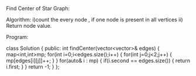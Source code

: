 Find Center of Star Graph:

Algorithm:
  i)count the every node , if one node is present in all vertices
  ii) Return node value.

Program:

class Solution {
public:
    int findCenter(vector<vector<int>>& edges) {
        map<int,int>mp;
        for(int i=0;i<edges.size();i++)
        {
            for(int j=0;j<2;j++)
            {
                mp[edges[i][j]]++;
            }
        }
        for(auto& i : mp)
        {
            if(i.second == edges.size())
            {
                return i.first;
            }
        }
        return -1;
    }
};
